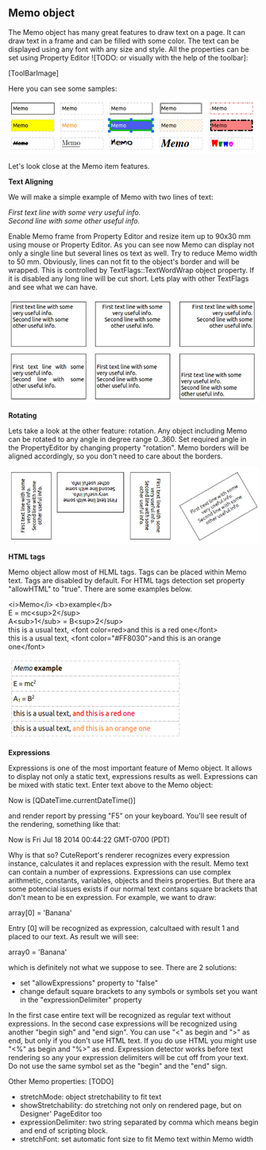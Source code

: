 Memo object
----
The Memo object has many great features to draw text on a page. It can draw text in a frame and can be filled with some color. The text can be displayed using any font with any size and style. All the properties can be set using Property Editor ![TODO: or visually with the help of the toolbar]:

[ToolBarImage]

Here you can see some samples:

![memoSamples]


Let's look close at the Memo item features. 

**Text Aligning**

We will make a simple example of Memo with two lines of text:

*First text line with some very useful info.*<br>
*Second line with some other useful info.*

Enable Memo frame from Property Editor and resize item up to 90x30 mm using mouse or Property Editor. As you can see now Memo can display not only a single line but several lines os text as well. Try to reduce Memo width to 50 mm. Obviously, lines can not fit to the object's border and will be wrapped. This is controlled by TextFlags::TextWordWrap object property. If it is disabled any long line will be cut short. Lets play with other TextFlags and see what we can have.

![memoSamples1]

**Rotating**

Lets take a look at the other feature: rotation. Any object including Memo can be rotated to any angle in degree range 0..360. Set required angle in the PropertyEditor by changing property "rotation". Memo borders will be aligned accordingly, so you don't need to care about the borders.

![memoSamples3]


**HTML tags**

Memo object allow most of HLML tags. Tags can be placed within Memo text. Tags are disabled by default. For HTML tags detection set property "allowHTML" to "true". There are some examples below.

\<i\>Memo\</i\> \<b\>example\</b\><br>
E = mc\<sup\>2\</sup\><br>
A\<sub\>1\</sub\> = B\<sup\>2\</sup\><br>
this is a usual text, \<font color=red\>and this is a red one\</font\><br>
this is a usual text, \<font color="#FF8030"\>and this is an orange one\</font\>

![memoSamples4]

**Expressions**

Expressions is one of the most important feature of Memo object. It allows to display not only a static text, expressions results as well. Expressions can be mixed with static text. Enter text above to the Memo object:

Now is [QDateTime.currentDateTime()]

and render report by pressing "F5" on your keyboard. You'll see result of the rendering, something like that:

Now is Fri Jul 18 2014 00:44:22 GMT-0700 (PDT)

Why is that so? CuteReport's renderer recognizes every expression instance, calculates it and replaces expression with the result. Memo text can contain a number of expressions. Expressions can use complex arithmetic, constants, variables, objects and theirs properties. But there ara some potencial issues exists if our normal text contans square brackets that don't mean to be en expression. For example, we want to draw:

array[0] = 'Banana'

Entry [0] will be recognized as expression, calcultaed with result 1 and placed to our text. As result we will see:

array0 = 'Banana'

which is definitely not what we suppose to see. There are 2 solutions:<br>
* set "allowExpressions" property to "false"
* change default square brackets to any symbols or symbols set you want in the "expressionDelimiter" property

In the first case entire text will be recognized as regular text without expressions. In the second case expressions will be recognized using another "begin sigh" and "end sign". You can use "<" as begin and ">" as end, but only if you don't use HTML text. If you do use HTML you might use "<%" as begin and "%>" as end. Expression detector works before text rendering so any your expression delimiters will be cut off from your text. Do not use the same symbol set as the "begin" and the "end" sign.



Other Memo properties: [TODO]
- stretchMode: object stretchability to fit text
- showStretchability: do stretching not only on rendered page, but on Designer' PageEditor too
- expressionDelimiter: two string separated by comma which means begin and end of scripting block.
- stretchFont: set automatic font size to fit Memo text within Memo width

[memoSamples]:../images/memo_samples.png
[memoSamples1]:../images/memo_samples1.png
[memoSamples3]:../images/memo_samples3.png
[memoSamples4]:../images/memo_samples4.png
